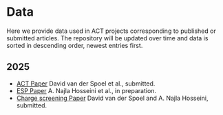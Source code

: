 # Data
Here we provide data used in ACT projects corresponding to published or submitted articles. The repository will be updated over time and data is sorted in descending order, newest entries first. 

## 2025
+ [ACT Paper](ACT-Paper) David van der Spoel et al., submitted.
+ [ESP Paper](Electrostatics-ESP-ACT) A. Najla Hosseini et al., in preparation.
+ [Charge screening Paper](TholeGaussian) David van der Spoel and A. Najla Hosseini, submitted.
